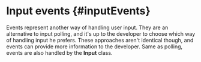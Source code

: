 Input events						{#inputEvents}
===============

Events represent another way of handling user input. They are an alternative to input polling, and it's up to the developer to choose which way of handling input he prefers. These approaches aren't identical though, and events can provide more information to the developer. Same as polling, events are also handled by the **Input** class.